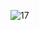 ![17](https://github.com/NairaAndrade99/EstruturaDados/assets/101153757/0d6d24c7-ed0a-4ef7-9eec-289ceebf1186)
